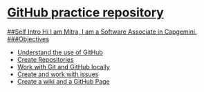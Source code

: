 # <a href='https://www.pngwing.com/en/free-png-sxwft'>GitHub practice repository
##Self Intro
Hi I am Mitra, I am a Software Associate in Capgemini.
###Objectives
- Understand the use of GitHub
- Create Repositories
- Work with Git and GitHub locally
- Create and work with issues
- Create a wiki and a GitHub Page
